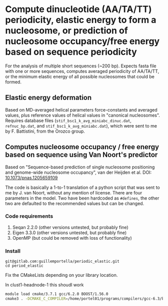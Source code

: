 
# Compute dinucleotide (AA/TA/TT) periodicity, elastic energy to form a nucleosome, or prediction of nucleosome occupancy/free energy based on sequence periodicity

For the analysis of multiple short sequences (~200 bp).
Expects fasta file with one or more sequences, computes averaged periodicity
of AA/TA/TT, or the minimum elastic energy of all possible nucleosomes
that could be formed.  

## Elastic energy deformation

Based on MD-averaged helical parameters force-constants and averaged values, plus reference values of helical values in "canonical nucleosomes". Requires database files (`stif_bsc1_k_avg_miniabc_dinuc.dat`, `refnuc_bp.dat`, and `stif_bsc1_k_avg_miniabc.dat`), which were sent to me by F. Battistini, from the Orozco group.

## Computes nucleosome occupancy / free energy based on sequence using Van Noort's predictor

Based on "Sequence-based prediction of single nucleosome positioning and genome-wide nucleosome occupancy", van der Heijden et al.  DOI: [10.1073/pnas.1205659109](https://dx.doi.org/10.1073/pnas.1205659109)

The code is basically a 1-to-1 translation of a python script that  was sent to me by J. van Noort, without any mention of license. There are four parameters in the model. Two have been hardcoded as `#defines`, the other two are defaulted to the recommended values but can be changed.

### Code requirements

1. Seqan 2.2.0 (other versions untested, but probably fine)
2. Eigen 3.3.0 (other versions untested, but probably fine)
3. OpenMP (but could be removed with loss of functionality)


### Install 

```
git@gitlab.com:guillemportella/periodic_elastic.git
cd period_elastic
```

Fix the CMakeLists depending on your library location. 

In clust1-headnode-1 this shoudl work

```bash
module load cmake/3.7.1 gcc/6.2.0 BOOST/1.56.0
cmake3 . -DCMAKE_C_COMPILER=/home/portel01/programs/compilers/gcc-6.3/bin/gcc -DCMAKE_CXX_COMPILER=/home/portel01/programs/compilers/gcc-6.3/bin/g++
```

